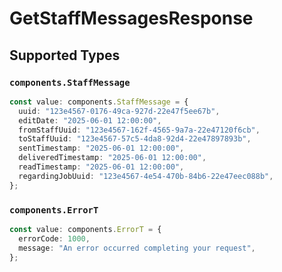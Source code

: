 # GetStaffMessagesResponse


## Supported Types

### `components.StaffMessage`

```typescript
const value: components.StaffMessage = {
  uuid: "123e4567-0176-49ca-927d-22e47f5ee67b",
  editDate: "2025-06-01 12:00:00",
  fromStaffUuid: "123e4567-162f-4565-9a7a-22e47120f6cb",
  toStaffUuid: "123e4567-57c5-4da8-92d4-22e47897893b",
  sentTimestamp: "2025-06-01 12:00:00",
  deliveredTimestamp: "2025-06-01 12:00:00",
  readTimestamp: "2025-06-01 12:00:00",
  regardingJobUuid: "123e4567-4e54-470b-84b6-22e47eec088b",
};
```

### `components.ErrorT`

```typescript
const value: components.ErrorT = {
  errorCode: 1000,
  message: "An error occurred completing your request",
};
```

